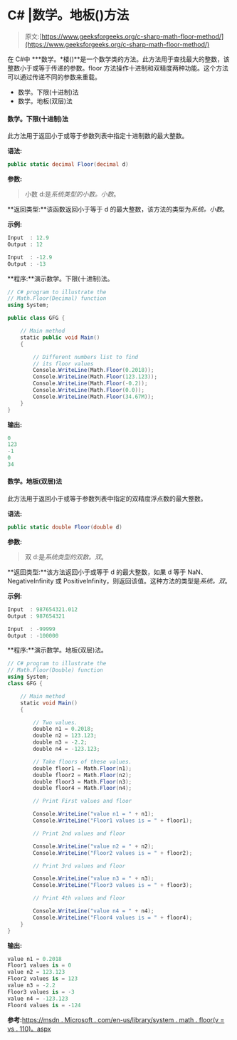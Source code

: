 # C# |数学。地板()方法

> 原文:[https://www.geeksforgeeks.org/c-sharp-math-floor-method/](https://www.geeksforgeeks.org/c-sharp-math-floor-method/)

在 C#中 ***数学。*楼()**是一个数学类的方法。此方法用于查找最大的整数，该整数小于或等于传递的参数。floor 方法操作十进制和双精度两种功能。这个方法可以通过传递不同的参数来重载。

*   数学。下限(十进制)法
*   数学。地板(双层)法

#### 数学。下限(十进制)法

此方法用于返回小于或等于参数列表中指定十进制数的最大整数。

**语法:**

```cs
public static decimal Floor(decimal d)

```

**参数:**

> 小数 d:是*系统类型的小数。小数*。

**返回类型:**该函数返回小于等于 d 的最大整数，该方法的类型为*系统。小数*。

**示例:**

```cs
Input  : 12.9
Output : 12

Input  : -12.9
Output : -13

```

**程序:**演示数学。下限(十进制)法。

```cs
// C# program to illustrate the
// Math.Floor(Decimal) function
using System;

public class GFG {

    // Main method
    static public void Main()
    {

        // Different numbers list to find
        // its floor values
        Console.WriteLine(Math.Floor(0.2018));
        Console.WriteLine(Math.Floor(123.123));
        Console.WriteLine(Math.Floor(-0.2));
        Console.WriteLine(Math.Floor(0.0));
        Console.WriteLine(Math.Floor(34.67M));
    }
}
```

**输出:**

```cs
0
123
-1
0
34

```

#### 数学。地板(双层)法

此方法用于返回小于或等于参数列表中指定的双精度浮点数的最大整数。

**语法:**

```cs
public static double Floor(double d)

```

**参数:**

> 双 d:是*系统类型的双数。双*。

**返回类型:**该方法返回小于或等于 d 的最大整数，如果 d 等于 NaN、NegativeInfinity 或 PositiveInfinity，则返回该值。这种方法的类型是*系统。双*。

**示例:**

```cs
Input  : 987654321.012 
Output : 987654321

Input  : -99999
Output : -100000

```

**程序:**演示数学。地板(双层)法。

```cs
// C# program to illustrate the
// Math.Floor(Double) function
using System;
class GFG {

    // Main method 
    static void Main()
    {

        // Two values.
        double n1 = 0.2018;
        double n2 = 123.123;
        double n3 = -2.2;
        double n4 = -123.123;

        // Take floors of these values.
        double floor1 = Math.Floor(n1);
        double floor2 = Math.Floor(n2);
        double floor3 = Math.Floor(n3);
        double floor4 = Math.Floor(n4);

        // Print First values and floor

        Console.WriteLine("value n1 = " + n1);
        Console.WriteLine("Floor1 values is = " + floor1);

        // Print 2nd values and floor

        Console.WriteLine("value n2 = " + n2);
        Console.WriteLine("Floor2 values is = " + floor2);

        // Print 3rd values and floor

        Console.WriteLine("value n3 = " + n3);
        Console.WriteLine("Floor3 values is = " + floor3);

        // Print 4th values and floor

        Console.WriteLine("value n4 = " + n4);
        Console.WriteLine("Floor4 values is = " + floor4);
    }
}
```

**输出:**

```cs
value n1 = 0.2018
Floor1 values is = 0
value n2 = 123.123
Floor2 values is = 123
value n3 = -2.2
Floor3 values is = -3
value n4 = -123.123
Floor4 values is = -124

```

**参考:**[https://msdn . Microsoft . com/en-us/library/system . math . floor(v = vs . 110)。aspx](https://msdn.microsoft.com/en-us/library/system.math.floor(v=vs.110).aspx)